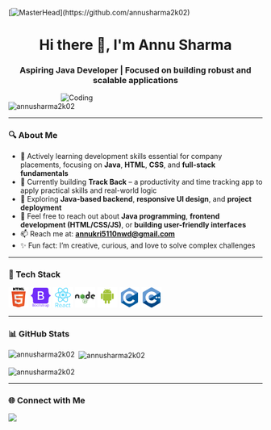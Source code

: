 [![MasterHead]([https://1.bp.blogspot.com/-7A4WynwLsMw/XbBpCXG8fHI/AAAAAAAAMt4/uOa1bpLskYgrwGbllhSu2SDj_Mig8SXJQCLcBGAsYHQ/s1600/2000_600px.gif](https://user-images.githubusercontent.com/74038190/212747919-84b68444-0d81-46db-a338-7ec50e9dd4cd.gif))](https://github.com/annusharma2k02)

<h1 align="center">Hi there 👋, I'm Annu Sharma</h1>
<h3 align="center">Aspiring Java Developer | Focused on building robust and scalable applications</h3>


<img align="right" alt="Coding" width="400" src="https://cdn.dribbble.com/users/1162077/screenshots/3848914/programmer.gif">

<p align="left">
  <img src="https://komarev.com/ghpvc/?username=annusharma2k02&label=Profile%20views&color=0e75b6&style=flat" alt="annusharma2k02" />
</p>

---

### 🔍 About Me

- 🚀 Actively learning development skills essential for company placements, focusing on **Java**, **HTML**, **CSS**, and **full-stack fundamentals**
- 🔭 Currently building **Track Back** – a productivity and time tracking app to apply practical skills and real-world logic
- 🌱 Exploring **Java-based backend**, **responsive UI design**, and **project deployment**
- 💬 Feel free to reach out about **Java programming**, **frontend development (HTML/CSS/JS)**, or **building user-friendly interfaces**
- 📫 Reach me at: **annukri5110nwd@gmail.com**  
- ✨ Fun fact: I’m creative, curious, and love to solve complex challenges

---

### 🧰 Tech Stack

<p align="left">
  <img src="https://raw.githubusercontent.com/devicons/devicon/master/icons/html5/html5-original-wordmark.svg" alt="html5" width="40" height="40"/>
  <img src="https://raw.githubusercontent.com/devicons/devicon/master/icons/bootstrap/bootstrap-plain-wordmark.svg" alt="bootstrap" width="40" height="40"/>
  <img src="https://raw.githubusercontent.com/devicons/devicon/master/icons/react/react-original-wordmark.svg" alt="react" width="40" height="40"/>
  <img src="https://raw.githubusercontent.com/devicons/devicon/master/icons/nodejs/nodejs-original-wordmark.svg" alt="nodejs" width="40" height="40"/>
  <img src="https://raw.githubusercontent.com/devicons/devicon/master/icons/android/android-original-wordmark.svg" alt="android" width="40" height="40"/>
  <img src="https://raw.githubusercontent.com/devicons/devicon/master/icons/c/c-original.svg" alt="c" width="40" height="40"/>
  <img src="https://raw.githubusercontent.com/devicons/devicon/master/icons/cplusplus/cplusplus-original.svg" alt="cplusplus" width="40" height="40"/>
</p>

---

### 📊 GitHub Stats

<p>
  <img align="left" src="https://github-readme-stats.vercel.app/api/top-langs?username=annusharma2k02&show_icons=true&locale=en&layout=compact" alt="annusharma2k02" />
</p>

<p>&nbsp;
  <img align="center" src="https://github-readme-stats.vercel.app/api?username=annusharma2k02&show_icons=true&locale=en" alt="annusharma2k02" />
</p>

<p>
  <img align="center" src="https://github-readme-streak-stats.herokuapp.com/?user=annusharma2k02&" alt="annusharma2k02" />
</p>

---

### 🌐 Connect with Me

<p>
  <a href="mailto:annukri5110nwd@gmail.com"><img src="https://img.shields.io/badge/Gmail-D14836?style=for-the-badge&logo=gmail&logoColor=white"/></a>
  <!-- Add your LinkedIn or portfolio link here -->
</p>
